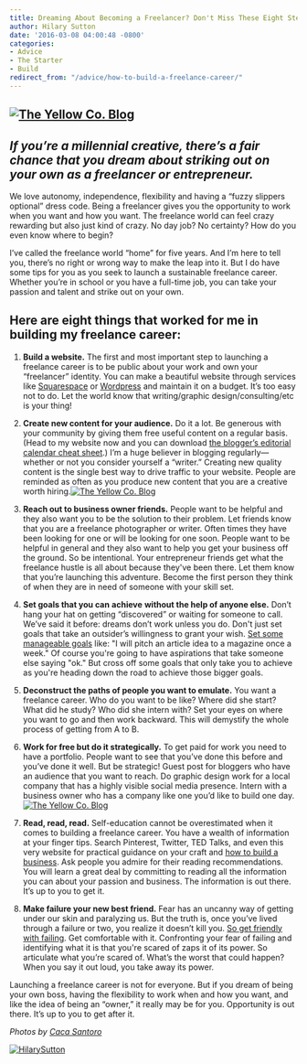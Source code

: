 ```yaml
---
title: Dreaming About Becoming a Freelancer? Don't Miss These Eight Steps
author: Hilary Sutton
date: '2016-03-08 04:00:48 -0800'
categories:
- Advice
- The Starter
- Build
redirect_from: "/advice/how-to-build-a-freelance-career/"
---
```


## [![The Yellow Co. Blog](http://yellowconference.com/wp-content/uploads/2016/03/Yellow_2015_Dinner-19.jpg)](http://yellowconference.com/wp-content/uploads/2016/03/Yellow_2015_Dinner-19.jpg)

## _If you’re a millennial creative, there’s a fair chance that you dream about striking out on your own as a freelancer or entrepreneur._

We love autonomy, independence, flexibility and having a “fuzzy slippers optional” dress code. Being a freelancer gives you the opportunity to work when you want and how you want. The freelance world can feel crazy rewarding but also just kind of crazy. No day job? No certainty? How do you even know where to begin?

I’ve called the freelance world “home” for five years. And I’m here to tell you, there’s no right or wrong way to make the leap into it. But I do have some tips for you as you seek to launch a sustainable freelance career. Whether you’re in school or you have a full-time job, you can take your passion and talent and strike out on your own.

## Here are eight things that worked for me in building my freelance career:

1.  **Build a website.** The first and most important step to launching a freelance career is to be public about your work and own your “freelancer” identity. You can make a beautiful website through services like [Squarespace](http://www.squarespace.com) or [Wordpress](http://www.wordpress.org) and maintain it on a budget. It’s too easy not to do. Let the world know that writing/graphic design/consulting/etc is your thing!

1.  **Create new content for your audience.** Do it a lot. Be generous with your community by giving them free useful content on a regular basis. (Head to my website now and you can download [the blogger’s editorial calendar cheat sheet](http://www.hilarysutton.com/).) I’m a huge believer in blogging regularly—whether or not you consider yourself a “writer.” Creating new quality content is the single best way to drive traffic to your website. People are reminded as often as you produce new content that you are a creative worth hiring.[![The Yellow Co. Blog](http://yellowconference.com/wp-content/uploads/2016/03/Yellow_2015_Dinner-10.jpg)](http://yellowconference.com/wp-content/uploads/2016/03/Yellow_2015_Dinner-10.jpg)

1.  **Reach out to business owner friends.** People want to be helpful and they also want you to be the solution to their problem. Let friends know that you are a freelance photographer or writer. Often times they have been looking for one or will be looking for one soon. People want to be helpful in general and they also want to help you get your business off the ground. So be intentional. Your entrepreneur friends get what the freelance hustle is all about because they've been there. Let them know that you’re launching this adventure. Become the first person they think of when they are in need of someone with your skill set.

1.  **Set goals that you can** **achieve** **without the help of anyone else.** Don’t hang your hat on getting “discovered” or waiting for someone to call. We’ve said it before: dreams don’t work unless you do. Don't just set goals that take an outsider’s willingness to grant your wish. [Set some manageable goals](http://www.hilarysutton.com/blog/2015/12/10/10-strategic-questions-to-help-you-determine-your-2016-goals-and-then-nail-them?rq=strategic%20questions) like: "I will pitch an article idea to a magazine once a week." Of course you're going to have aspirations that take someone else saying "ok." But cross off some goals that only take you to achieve as you're heading down the road to achieve those bigger goals.

1.  **Deconstruct the paths of people you want to emulate.** You want a freelance career. Who do you want to be like? Where did she start? What did he study? Who did she intern with? Set your eyes on where you want to go and then work backward. This will demystify the whole process of getting from A to B.

1.  **Work for free but do it strategically.** To get paid for work you need to have a portfolio. People want to see that you’ve done this before and you’ve done it well. But be strategic! Guest post for bloggers who have an audience that you want to reach. Do graphic design work for a local company that has a highly visible social media presence. Intern with a business owner who has a company like one you’d like to build one day.[![The Yellow Co. Blog](http://yellowconference.com/wp-content/uploads/2016/03/Yellow_2015_Dinner-14.jpg)](http://yellowconference.com/wp-content/uploads/2016/03/Yellow_2015_Dinner-14.jpg)

1.  **Read, read, read.** Self-education cannot be overestimated when it comes to building a freelance career. You have a wealth of information at your finger tips. Search Pinterest, Twitter, TED Talks, and even this very website for practical guidance on your craft and [how to build a business](http://www.hilarysutton.com/blog/2014/07/23/10-quick-tips-for-getting-started-in-freelance-writing). Ask people you admire for their reading recommendations. You will learn a great deal by committing to reading all the information you can about your passion and business. The information is out there. It’s up to you to get it.

1.  **Make failure your new best friend.** Fear has an uncanny way of getting under our skin and paralyzing us. But the truth is, once you’ve lived through a failure or two, you realize it doesn’t kill you. [So get friendly with failing](http://www.hilarysutton.com/blog/2015/05/01/why-i-hope-you-get-rejected-and-soon). Get comfortable with it. Confronting your fear of failing and identifying what it is that you're scared of zaps it of its power. So articulate what you’re scared of. What’s the worst that could happen? When you say it out loud, you take away its power.

Launching a freelance career is not for everyone. But if you dream of being your own boss, having the flexibility to work when and how you want, and like the idea of being an “owner,” it really may be for you. Opportunity is out there. It’s up to you to get after it.

_Photos by [Caca Santoro](http://cacasantoro.com/)_

[![HilarySutton](http://yellowconference.com/wp-content/uploads/2016/03/HilarySutton.jpg)](http://www.hilarysutton.com/)
